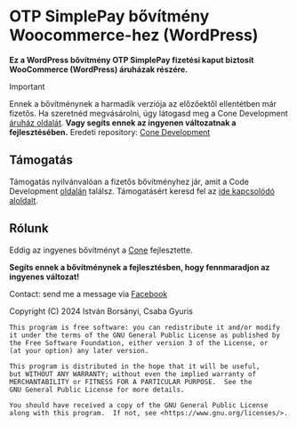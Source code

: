 # OTP SimplePay bővítmény Woocommerce-hez (WordPress)

**Ez a WordPress bővítmény OTP SimplePay fizetési kaput biztosít WooCommerce (WordPress) áruházak részére.**

> [!IMPORTANT]
> Ennek a bővítménynek a harmadik verziója az előzőektől ellentétben már fizetős. Ha szeretnéd megvásárolni, úgy látogasd meg a Cone Development [áruház oldalát](https://shop.conedevelopment.com/).
> <b>Vagy segíts ennek az ingyenen változatnak a fejlesztésében.</b>
> Eredeti repository: [Cone Development](https://github.com/conedevelopment/simplepay-gateway)

## Támogatás

Támogatás nyilvánvalóan a fizetős bővítményhez jár, amit a Code Development [oldalán](https://simplepay.conedevelopment.com/) találsz.
Támogatásért keresd fel az [ide kapcsolódó aloldalt](https://simplepay.conedevelopment.com/tamogatas/).

## Rólunk

Eddig az ingyenes bővítményt a [Cone](https://conedevelopment.com/hu/) fejlesztette.

<b>Segíts ennek a bővítménynek a fejlesztésben, hogy fennmaradjon az ingyenes változat!</b>

Contact: send me a message via [Facebook](https://www.facebook.com/BorsanyiIstvan75)

Copyright (C) 2024 István Borsányi, Csaba Gyuris

    This program is free software: you can redistribute it and/or modify
    it under the terms of the GNU General Public License as published by
    the Free Software Foundation, either version 3 of the License, or
    (at your option) any later version.

    This program is distributed in the hope that it will be useful,
    but WITHOUT ANY WARRANTY; without even the implied warranty of
    MERCHANTABILITY or FITNESS FOR A PARTICULAR PURPOSE.  See the
    GNU General Public License for more details.

    You should have received a copy of the GNU General Public License
    along with this program.  If not, see <https://www.gnu.org/licenses/>.
